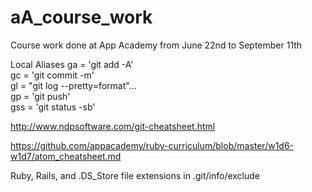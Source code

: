 # aA_course_work
Course work done at App Academy from June 22nd to September 11th

Local Aliases
ga  = 'git add -A'  
gc  = 'git commit -m'  
gl  = "git log --pretty=format"...  
gp  = 'git push'  
gss = 'git status -sb'  

http://www.ndpsoftware.com/git-cheatsheet.html

https://github.com/appacademy/ruby-curriculum/blob/master/w1d6-w1d7/atom_cheatsheet.md

Ruby, Rails, and .DS_Store file extensions in .git/info/exclude
